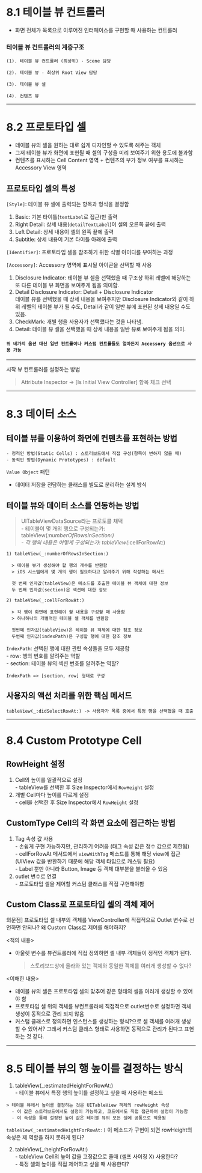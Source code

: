 # 8.1 테이블 뷰 컨트롤러
  - 화면 전체가 목록으로 이루어진 인터페이스를 구현할 때 사용하는 컨트롤러

  ### 테이블 뷰 컨트롤러의 계층구조
    (1). 테이블 뷰 컨트롤러 (최상위) - Scene 담당
  
    (2). 테이블 뷰 - 최상위 Root View 담당
  
    (3). 테이블 뷰 셀
  
    (4). 컨텐츠 뷰
---
# 8.2 프로토타입 셀
  - 테이블 뷰의 셀을 원하는 대로 쉽게 디자인할 수 있도록 해주는 객체
  - 그저 테이블 뷰가 화면에 표현될 때 셀의 구성을 미리 보여주기 위한 용도에 불과함
  - 컨텐츠를 표시하는 Cell Content 영역 + 컨텐츠의 부가 정보 여부를 표시하는 Accessory View 영역

  ## 프로토타입 셀의 특성
 `[Style]`: 테이블 뷰 셀에 출력되는 항목과 형식을 결정함
1. Basic: 기본 타이틀(`textLabel`로 접근)만 출력
2. Right Detail: 상세 내용(`detailTextLabel`)이 셀의 오른쪽 끝에 출력
3. Left Detail: 상세 내용이 셀의 왼쪽 끝에 출력
4. Subtitle: 상세 내용이 기본 타이틀 아래에 출력  

`[Identifier]`: 프로토타입 셀을 참조하기 위한 식별 아이디를 부여하는 과정

`[Accessory]`: Accessory 영역에 표시될 아이콘을 선택할 때 사용
1. Disclosure Indicator: 테이블 뷰 셀을 선택했을 때 구조상 하위 레벨에 해당하는 또 다른 테이블 뷰 화면을 보여주게 됨을 의미함.
2. Detail Disclosure Indicator: Detail + Disclosure Indicator  
테이블 뷰를 선택했을 때 상세 내용을 보여주지만 Disclosure Indicator와 같이 하위 레벨의 테이블 뷰가 될 수도, Detail과 같이 일반 뷰에 표현된 상세 내용일 수도 있음.
3. CheckMark: 개별 행을 사용자가 선택했다는 것을 나타냄.
4. Detail: 테이블 뷰 셀을 선택했을 때 상세 내용을 일반 뷰로 보여주게 됨을 의미.

#### `위 네가지 옵션 대신 일반 컨트롤이나 커스텀 컨트롤들도 얼마든지 Accessory 옵션으로 사용 가능`
---  

시작 뷰 컨트롤러를 설정하는 방법
  > Attribute Inspector -> [Is Initial View Controller] 항목 체크 선택  
---
# 8.3 데이터 소스

  ## 테이블 뷰를 이용하여 화면에 컨텐츠를 표현하는 방법
    - 정적인 방법(Static Cells) : 스토리보드에서 직접 구성(항목이 변하지 않을 때)
    - 동적인 방법(Dynamic Prototypes) : default 

  `Value Object` 패턴
  - 데이터 저장을 전담하는 클래스를 별도로 분리하는 설계 방식

  ## 테이블 뷰와 데이터 소스를 연동하는 방법
   > UITableViewDataSource라는 프로토콜 채택  
    - 테이블이 몇 개의 행으로 구성되는가: tableView(_:numberOfRowsInSection:)  
    - 각 행의 내용은 어떻게 구성되는가: tableView(_:cellForRowAt:)

    1) tableView(_:numberOfRowsInSection:)

      > 테이블 뷰가 생성해야 할 행의 개수를 반환함
      > iOS 시스템에게 몇 개의 행이 필요하다고 알려주기 위해 작성하는 메서드

      첫 번째 인자값(tableView)은 메소드를 호출한 테이블 뷰 객체에 대한 정보  
      두 번째 인자값(section)은 섹션에 대한 정보

    2) tableView(_:cellForRowAt:)

      > 각 행이 화면에 표현해야 할 내용을 구성할 때 사용함
      > 하나하나의 개별적인 테이블 셀 객체를 반환함  

      첫번쩨 인자값(tableView)은 테이블 뷰 객체에 대한 참조 정보  
      두번째 인자값(indexPath)은 구성할 행에 대한 참조 정보

  `IndexPath`: 선택된 행에 대한 관련 속성들을 모두 제공함  
    - row: 행의 번호를 알려주는 역할  
    - section: 테이블 뷰의 섹션 번호를 알려주는 역할?

    IndexPath => [section, row] 형태로 구성

  ## 사용자의 액션 처리를 위한 핵심 메서드
    tableView(_:didSelectRowAt:) -> 사용자가 목록 중에서 특정 행을 선택했을 때 호출
---
# 8.4 Custom Prototype Cell
  ## RowHeight 설정
  1) Cell의 높이를 일괄적으로 설정  
    - tableView를 선택한 후 Size Inspector에서 `RowHeight` 설정
  2) 개별 Cell마다 높이를 다르게 설정  
    - cell을 선택한 후 Size Inspector에서 `RowHeight` 설정

  ## CustomType Cell의 각 화면 요소에 접근하는 방법
  1) Tag 속성 값 사용  
    - 손쉽게 구현 가능하지만, 관리하기 어려움 (태그 속성 값은 정수 값으로 제한됨)  
    - cellForRowAt 메서드에서 `viewWithTag` 메소드를 통해 해당 view에 접근 (UIView 값을 반환하기 때문에 해당 객체 타입으로 캐스팅 필요)    
    - Label 뿐만 아니라 Button, Image 등 객체 대부분을 불러올 수 있음 
  2) outlet 변수로 연결  
    - 프로토타입 셀을 제어할 커스텀 클래스를 직접 구현해야함

  ## Custom Class로 프로토타입 셀의 객체 제어
  의문점] 프로토타입 셀 내부의 객체를 ViewController에 직접적으로 Outlet 변수로 선언하면 안되나? 왜 Custom Class로 제어를 해야하지?  

  <책의 내용>  
  - 아울렛 변수를 뷰컨트롤러에 직접 정의하면 셀 내부 객체들이 정적인 객체가 된다.  
    > 스토리보드상에 올라와 있는 객체와 동일한 객체를 여러개 생성할 수 없다?

  <이해한 내용>
  - 테이블 뷰의 셀은 프로토타입 셀의 맞추어 같은 형태의 셀을 여러개 생성할 수 있어야 함
  - 프로토타입 셀 위의 객체를 뷰컨트롤러에 직접적으로 outlet변수로 설정하면 객체 생성이 동적으로 관리 되지 않음
  - 커스텀 클래스로 정의하면 인스턴스를 생성하는 형식?으로 셀 객체를 여러개 생성할 수 있어서? 그래서 커스텀 클래스 형태로 사용하면 동적으로 관리가 된다고 표현하는 것 같다.
  ---
  # 8.5 테이블 뷰의 행 높이를 결정하는 방식
  1) tableView(_:estimatedHeightForRowAt:)  
    - 테이블 뷰에서 특정 행의 높이를 설정하고 싶을 때 사용하는 메소드

    > 테이블 뷰에서 높이를 결정하는 것은 UITableView 객체의 rowHeight 속성
      - 이 값은 스토리보드에서도 설정이 가능하고, 코드에서도 직접 접근하여 설정이 가능함
      - 이 속성을 통해 설정된 높이 값은 테이블 뷰의 모든 셀에 공통으로 적용됨

   `tableView(_:estimatedHeightForRowAt:)` 이 메소드가 구현이 되면 rowHeight의 속성은 제 역할을 하지 못하게 된다?

  2) tableView(_:heightForRowAt:)  
    - tableView Cell의 높이 값을 고정값으로 줄때 (셀프 사이징 X) 사용한다?  
    - 특정 셀의 높이를 직접 제어하고 싶을 때 사용한다?